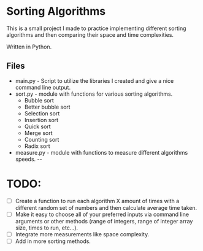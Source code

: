 # Sorting Algorithms
This is a small project I made to practice implementing different sorting algorithms and then comparing their space and time complexities.

Written in Python.


Files
--
- main.py - Script to utilize the libraries I created and give a nice command line output.
- sort.py - module with functions for various sorting algorithms.
  - Bubble sort
  - Better bubble sort
  - Selection sort
  - Insertion sort
  - Quick sort
  - Merge sort
  - Counting sort
  - Radix sort
- measure.py - module with functions to measure different algorithms speeds.
--
# TODO:
- [ ] Create a function to run each algorithm X amount of times with a different random set of numbers and then calculate average time taken.
- [ ] Make it easy to choose all of your preferred inputs via command line arguments or other methods (range of integers, range of integer array size, times to run, etc...).
- [ ] Integrate more measurements like space complexity.
- [ ] Add in more sorting methods.
